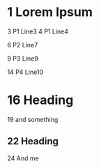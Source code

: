 # 1 Lorem Ipsum

3 P1 Line3
4 P1 Line4

6 P2 Line7


9 P3 Line9




14 P4 Line10

# 16 Heading


19 and something


## 22 Heading

24 And me
